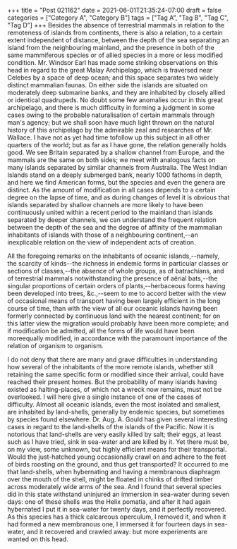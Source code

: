 +++
title = "Post 021162"
date = 2021-06-01T21:35:24-07:00
draft = false
categories = ["Category A", "Category B"]
tags = ["Tag A", "Tag B", "Tag C", "Tag D"]
+++
Besides the absence of terrestrial mammals in relation to the remoteness of islands from continents, there is also a relation, to a certain extent independent of distance, between the depth of the sea separating an island from the neighbouring mainland, and the presence in both of the same mammiferous species or of allied species in a more or less modified condition. Mr. Windsor Earl has made some striking observations on this head in regard to the great Malay Archipelago, which is traversed near Celebes by a space of deep ocean; and this space separates two widely distinct mammalian faunas. On either side the islands are situated on moderately deep submarine banks, and they are inhabited by closely allied or identical quadrupeds. No doubt some few anomalies occur in this great archipelago, and there is much difficulty in forming a judgment in some cases owing to the probable naturalisation of certain mammals through man's agency; but we shall soon have much light thrown on the natural history of this archipelago by the admirable zeal and researches of Mr. Wallace. I have not as yet had time tofollow up this subject in all other quarters of the world; but as far as I have gone, the relation generally holds good. We see Britain separated by a shallow channel from Europe, and the mammals are the same on both sides; we meet with analogous facts on many islands separated by similar channels from Australia. The West Indian Islands stand on a deeply submerged bank, nearly 1000 fathoms in depth, and here we find American forms, but the species and even the genera are distinct. As the amount of modification in all cases depends to a certain degree on the lapse of time, and as during changes of level it is obvious that islands separated by shallow channels are more likely to have been continuously united within a recent period to the mainland than islands separated by deeper channels, we can understand the frequent relation between the depth of the sea and the degree of affinity of the mammalian inhabitants of islands with those of a neighbouring continent,--an inexplicable relation on the view of independent acts of creation.

All the foregoing remarks on the inhabitants of oceanic islands,--namely, the scarcity of kinds--the richness in endemic forms in particular classes or sections of classes,--the absence of whole groups, as of batrachians, and of terrestrial mammals notwithstanding the presence of aërial bats,--the singular proportions of certain orders of plants,--herbaceous forms having been developed into trees, &c.,--seem to me to accord better with the view of occasional means of transport having been largely efficient in the long course of time, than with the view of all our oceanic islands having been formerly connected by continuous land with the nearest continent; for on this latter view the migration would probably have been more complete; and if modification be admitted, all the forms of life would have been moreequally modified, in accordance with the paramount importance of the relation of organism to organism.

I do not deny that there are many and grave difficulties in understanding how several of the inhabitants of the more remote islands, whether still retaining the same specific form or modified since their arrival, could have reached their present homes. But the probability of many islands having existed as halting-places, of which not a wreck now remains, must not be overlooked. I will here give a single instance of one of the cases of difficulty. Almost all oceanic islands, even the most isolated and smallest, are inhabited by land-shells, generally by endemic species, but sometimes by species found elsewhere. Dr. Aug. A. Gould has given several interesting cases in regard to the land-shells of the islands of the Pacific. Now it is notorious that land-shells are very easily killed by salt; their eggs, at least such as I have tried, sink in sea-water and are killed by it. Yet there must be, on my view, some unknown, but highly efficient means for their transportal. Would the just-hatched young occasionally crawl on and adhere to the feet of birds roosting on the ground, and thus get transported? It occurred to me that land-shells, when hybernating and having a membranous diaphragm over the mouth of the shell, might be floated in chinks of drifted timber across moderately wide arms of the sea. And I found that several species did in this state withstand uninjured an immersion in sea-water during seven days: one of these shells was the Helix pomatia, and after it had again hybernated I put it in sea-water for twenty days, and it perfectly recovered. As this species has a thick calcareous operculum, I removed it, and when it had formed a new membranous one, I immersed it for fourteen days in sea-water, and it recovered and crawled away: but more experiments are wanted on this head.
